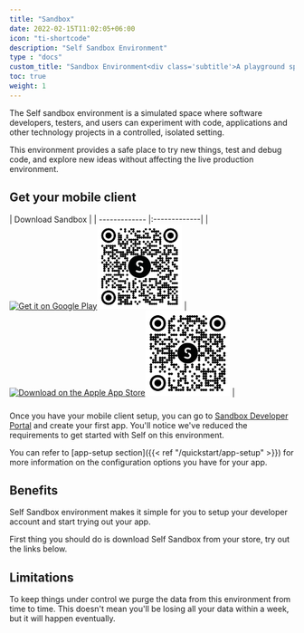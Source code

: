 ```yaml
---
title: "Sandbox"
date: 2022-02-15T11:02:05+06:00
icon: "ti-shortcode"
description: "Self Sandbox Environment"
type : "docs"
custom_title: "Sandbox Environment<div class='subtitle'>A playground space to experiment what's self about</div>"
toc: true
weight: 1
---
```


The Self sandbox environment is a simulated space where software developers, testers, and users can experiment with code, applications and other technology projects in a controlled, isolated setting. 

This environment provides a safe place to try new things, test and debug code, and explore new ideas without affecting the live production environment.

## Get your mobile client

| Download Sandbox      |
| ------------- |:-------------|
| <a href="https://play.google.com/store/apps/details?id=com.joinself.app.sandbox" target="_blank" class="link-block-14 w-inline-block"><img src="https://assets.website-files.com/6221fa1532f83142d838a3c9/62254bf045a1111a4a970a97_Bitmap%20(4).svg" loading="lazy" alt="Get it on Google Play"><img src="/images/sandbox_android.png" loading="lazy" width="150" height="150" alt="QR code for Self in the Play Store" class="qr-hide-on-mobile"></a>      | <a href="https://apps.apple.com/app/joinself-sandbox/id1571480074" target="_blank" class="link-block-14 w-inline-block"><img src="https://assets.website-files.com/6221fa1532f83142d838a3c9/62254bf28fcc334e5453465c_Download_on_the_App_Store_Badge_US-UK_RGB_blk_092917.svg" loading="lazy" width="135" height="66" style="padding:10px 0;" alt="Download on the Apple App Store"><img src="/images/sandbox_ios.png" loading="lazy" width="150" height="150" alt="QR code for Self in the Apple App Store" class="qr-hide-on-mobile"></a> |

Once you have your mobile client setup, you can go to [Sandbox Developer Portal](https://developer.sandbox.joinself.com/) and create your first app. You'll notice we've reduced the requirements to get started with Self on this environment.

You can refer to [app-setup section]({{< ref "/quickstart/app-setup" >}}) for more information on the configuration options you have for your app.


## Benefits

Self Sandbox environment makes it simple for you to setup your developer account and start trying out your app.

First thing you should do is download Self Sandbox from your store, try out the links below.




## Limitations

To keep things under control we purge the data from this environment from time to time. This doesn't mean you'll be losing all your data within a week, but it will happen eventually. 

